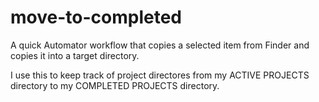 move-to-completed
=================

A quick Automator workflow that copies a selected item from Finder and copies it into a target directory.

I use this to keep track of project directores from my ACTIVE PROJECTS directory to my COMPLETED PROJECTS directory.